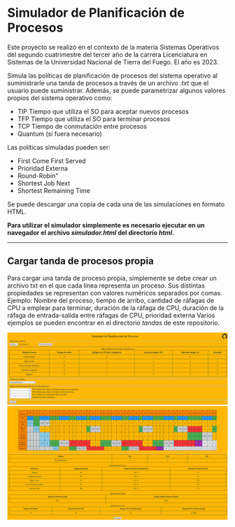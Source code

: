 # Simulador de Planificación de Procesos

Este proyecto se realizó en el contexto de la materia Sistemas Operativos del segundo cuatrimestre del tercer año de la carrera Licenciatura en Sistemas de la Universidad Nacional de Tierra del Fuego. El año es 2023.

Simula las políticas de planificación de procesos del sistema operativo al suministrarle una tanda de procesos a través de un archivo *.txt* que el usuario puede suministrar. Además, se puede parametrizar algunos valores propios del sistema operativo como: 
- TIP Tiempo que utiliza el SO para aceptar nuevos procesos
- TFP Tiempo que utiliza el SO para terminar procesos
- TCP Tiempo de conmutación entre procesos
- Quantum (si fuera necesario)
 
Las políticas simuladas pueden ser:
- First Come First Served
- Prioridad Externa
- Round-Robin"
- Shortest Job Next
- Shortest Remaining Time

Se puede descargar una copia de cada una de las simulaciones en formato HTML.

**Para utilizar el simulador simplemente es necesario ejecutar en un navegador el archivo _simulador.html_ del directorio _html_.**

-------------------------------------------------------------

## Cargar tanda de procesos propia
Para cargar una tanda de proceso propia, simplemente se debe crear un archivo txt en el que cada línea representa un proceso. Sus distintas propiedades se representan con valores numéricos separados por comas.
Ejemplo:
Nombre del proceso, tiempo de arribo, cantidad de ráfagas de CPU a emplear para terminar, duración de la ráfaga de CPU, duración de la ráfaga de entrada-salida entre ráfagas de CPU, prioridad externa
Varios ejemplos se pueden encontrar en el directorio _tandas_ de este repositorio.

![Carga de tanda](images/Readme1.png)
![Resultados](images/Readme2.png)
